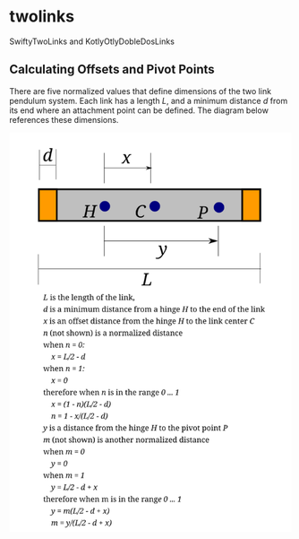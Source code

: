# twolinks
SwiftyTwoLinks and KotlyOtlyDobleDosLinks


## Calculating Offsets and Pivot Points

There are five normalized values that define dimensions of the two link pendulum system. 
Each link has a length $`L`$, and a minimum distance $`d`$ from its end where an attachment point can be defined. 
The diagram below references these dimensions.

![Dimensional Diagram](assets/offsetDiagram.png)

